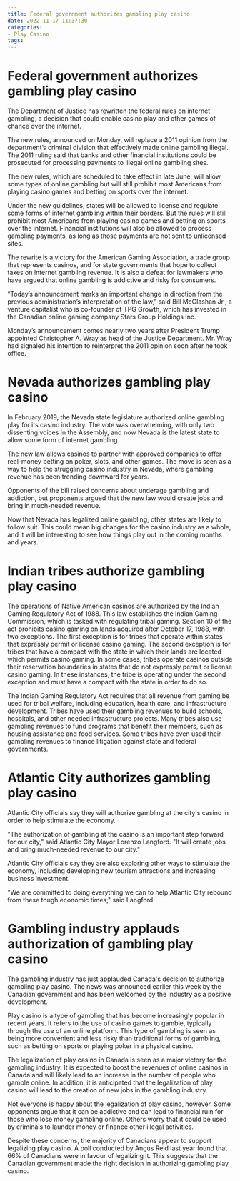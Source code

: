 ```yaml
---
title: Federal government authorizes gambling play casino
date: 2022-11-17 11:37:30
categories:
- Play Casino
tags:
---
```



#  Federal government authorizes gambling play casino

The Department of Justice has rewritten the federal rules on internet gambling, a decision that could enable casino play and other games of chance over the internet.

The new rules, announced on Monday, will replace a 2011 opinion from the department’s criminal division that effectively made online gambling illegal. The 2011 ruling said that banks and other financial institutions could be prosecuted for processing payments to illegal online gambling sites.

The new rules, which are scheduled to take effect in late June, will allow some types of online gambling but will still prohibit most Americans from playing casino games and betting on sports over the internet.

Under the new guidelines, states will be allowed to license and regulate some forms of internet gambling within their borders. But the rules will still prohibit most Americans from playing casino games and betting on sports over the internet. Financial institutions will also be allowed to process gambling payments, as long as those payments are not sent to unlicensed sites.

The rewrite is a victory for the American Gaming Association, a trade group that represents casinos, and for state governments that hope to collect taxes on internet gambling revenue. It is also a defeat for lawmakers who have argued that online gambling is addictive and risky for consumers.

“Today’s announcement marks an important change in direction from the previous administration’s interpretation of the law,” said Bill McGlashan Jr., a venture capitalist who is co-founder of TPG Growth, which has invested in the Canadian online gaming company Stars Group Holdings Inc.

Monday’s announcement comes nearly two years after President Trump appointed Christopher A. Wray as head of the Justice Department. Mr. Wray had signaled his intention to reinterpret the 2011 opinion soon after he took office.

#  Nevada authorizes gambling play casino

In February 2019, the Nevada state legislature authorized online gambling play for its casino industry. The vote was overwhelming, with only two dissenting voices in the Assembly, and now Nevada is the latest state to allow some form of internet gambling.

The new law allows casinos to partner with approved companies to offer real-money betting on poker, slots, and other games. The move is seen as a way to help the struggling casino industry in Nevada, where gambling revenue has been trending downward for years.

Opponents of the bill raised concerns about underage gambling and addiction, but proponents argued that the new law would create jobs and bring in much-needed revenue.

Now that Nevada has legalized online gambling, other states are likely to follow suit. This could mean big changes for the casino industry as a whole, and it will be interesting to see how things play out in the coming months and years.

#  Indian tribes authorize gambling play casino

The operations of Native American casinos are authorized by the Indian Gaming Regulatory Act of 1988. This law establishes the Indian Gaming Commission, which is tasked with regulating tribal gaming. Section 10 of the act prohibits casino gaming on lands acquired after October 17, 1988, with two exceptions. The first exception is for tribes that operate within states that expressly permit or license casino gaming. The second exception is for tribes that have a compact with the state in which their lands are located which permits casino gaming. In some cases, tribes operate casinos outside their reservation boundaries in states that do not expressly permit or license casino gaming. In these instances, the tribe is operating under the second exception and must have a compact with the state in order to do so.

The Indian Gaming Regulatory Act requires that all revenue from gaming be used for tribal welfare, including education, health care, and infrastructure development. Tribes have used their gambling revenues to build schools, hospitals, and other needed infrastructure projects. Many tribes also use gambling revenues to fund programs that benefit their members, such as housing assistance and food services. Some tribes have even used their gambling revenues to finance litigation against state and federal governments.

#  Atlantic City authorizes gambling play casino

Atlantic City officials say they will authorize gambling at the city's casino in order to help stimulate the economy.

"The authorization of gambling at the casino is an important step forward for our city," said Atlantic City Mayor Lorenzo Langford. "It will create jobs and bring much-needed revenue to our city."

Atlantic City officials say they are also exploring other ways to stimulate the economy, including developing new tourism attractions and increasing business investment.

"We are committed to doing everything we can to help Atlantic City rebound from these tough economic times," said Langford.

#  Gambling industry applauds authorization of gambling play casino

The gambling industry has just applauded Canada's decision to authorize gambling play casino. The news was announced earlier this week by the Canadian government and has been welcomed by the industry as a positive development.

Play casino is a type of gambling that has become increasingly popular in recent years. It refers to the use of casino games to gamble, typically through the use of an online platform. This type of gambling is seen as being more convenient and less risky than traditional forms of gambling, such as betting on sports or playing poker in a physical casino.

The legalization of play casino in Canada is seen as a major victory for the gambling industry. It is expected to boost the revenues of online casinos in Canada and will likely lead to an increase in the number of people who gamble online. In addition, it is anticipated that the legalization of play casino will lead to the creation of new jobs in the gambling industry.

Not everyone is happy about the legalization of play casino, however. Some opponents argue that it can be addictive and can lead to financial ruin for those who lose money gambling online. Others worry that it could be used by criminals to launder money or finance other illegal activities.

Despite these concerns, the majority of Canadians appear to support legalizing play casino. A poll conducted by Angus Reid last year found that 66% of Canadians were in favour of legalizing it. This suggests that the Canadian government made the right decision in authorizing gambling play casino.